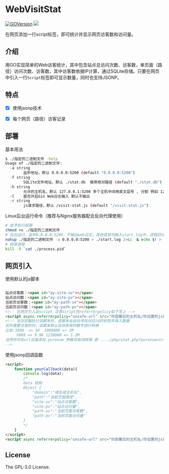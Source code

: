 # WebVisitStat

[![GOVersion](https://img.shields.io/badge/GO-v1.18.3-blue?logo=go&style=flat-square)](https://go.dev/dl/)
[![](https://img.shields.io/github/license/tianluanchen/PHPMessageBoard?style=flat-square)](https://github.com/tianluanchen/WebVisitStat/blob/main/LICENSE)

在网页添加一行script标签，即可统计并显示网页访客数和访问量。

## 介绍

用GO实现简单的Web访客统计，其中包含站点总访问次数、访客数，单页面（路径）访问次数、访客数，其中访客数依据IP计算，通过SQLite存储。只要在网页中引入一行`Script`标签即可显示数量，同时也支持JSONP。

## 特点

- [x] 使用jsonp技术
- [x] 每个网页（路径）访客记录


## 部署

基本用法
```bash
$ ./指定的二进制文件 -help
Usage of ./指定的二进制文件:
  -a string
        监听地址，默认 0.0.0.0:5200 (default "0.0.0.0:5200")
  -f string
        SQLite文件地址，默认 ./stat.db  推荐绝对路径 (default "./stat.db")
  -h string
        允许的主机名，默认 127.0.0.1:5200 多个主机中间用英文逗号 , 分割 例如 127.0.0.1:5200,example.com  (default "127.0.0.1:5200")
  -l    是否开启Gin Web日志输入 默认不输出
  -r string
        js请求路径，默认 /visit-stat.js (default "/visit-stat.js")
```
Linux后台运行命令（推荐与Nginx服务器配合反向代理使用）
```bash
# 给予执行权限
chmod +x ./指定的二进制文件 
# 后台运行，监听0.0.0.0:5200，不输出web日志，其他信息均输入start.log中，进程ID输入到 process.pid中
nohup ./指定的二进制文件 -a 0.0.0.0:5200 > ./start.log 2>&1  & echo $! > ./process.pid 
# 结束进程
kill -9 `cat ./process.pid`
```

## 网页引入

使用默认的js脚本
```html

站点访客数：<span id="ay-site-uv"></span>
站点访问数：<span id="ay-site-pv"></span>
当前页访客数：<span id="ay-path-uv"></span>
当前页访问数：<span id="ay-path-pv"></span>
<!-- 在网页引入此script 注意script的referrerpolicy如下写上 -->
<script async referrerpolicy="unsafe-url" src="你部署后的主机名/你设置的js路径"></script>
<!-- 当浏览器执行该脚本时，该脚本会自动寻找对应id的标签并填入数据 
另外需要注意的时，该脚本默认会将原来的数字进行转换
比如 1000  => 1K  1000000 => 1M
     9969 => 9.9K 1230000 => 1.2M
当然你可在url后面添加 purenum 参数将取消转换 即 ..../php/stat.php?purenum=true
-->
```
使用jsonp回调函数
```html
<script>
    function yourCallback(data){
        console.log(data);
        /*
        data 结构
        Object {
            "domain":"域名或主机名",
            "path":"当前页面路径",
            "site-uv":"站点访客数",
            "site-pv":"站点访问量",
            "path-uv":"当前页面访客数",
            "path-pv":"当前页面访问量"
        }
        */
    }
</script>
<script async referrerpolicy="unsafe-url" src="你部署后的主机名/你设置的js路径?cb=yourCallback"></script>
```

## License

The GPL-3.0 License.
